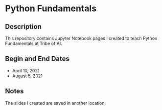 # Python Fundamentals

## Description
This repository contains Jupyter Notebook pages I created to teach Python Fundamentals at Tribe of AI.

## Begin and End Dates
* April 10, 2021
* August 5, 2021

## Notes
The slides I created are saved in another location.
